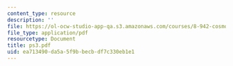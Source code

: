```yaml
---
content_type: resource
description: ''
file: https://ol-ocw-studio-app-qa.s3.amazonaws.com/courses/8-942-cosmology-fall-2001/ea713490da5a5f9bbecbdf7c330eb1e1_ps3.pdf
file_type: application/pdf
resourcetype: Document
title: ps3.pdf
uid: ea713490-da5a-5f9b-becb-df7c330eb1e1
---
```

